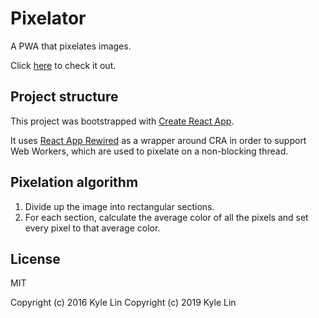 # Pixelator

A PWA that pixelates images.

Click [here](https://kylejlin.github.io/pixelator) to check it out.

## Project structure

This project was bootstrapped with [Create React App](https://github.com/facebook/create-react-app).

It uses [React App Rewired](https://github.com/timarney/react-app-rewired) as a wrapper around CRA in order to support Web Workers, which are used to pixelate on a non-blocking thread.

## Pixelation algorithm

1. Divide up the image into rectangular sections.
2. For each section, calculate the average color of all the pixels and set every pixel to that average color.

## License

MIT

Copyright (c) 2016 Kyle Lin
Copyright (c) 2019 Kyle Lin

